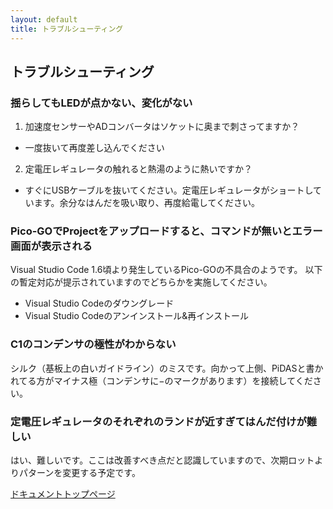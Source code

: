 ```yaml
---
layout: default
title: トラブルシューティング
---
```


## トラブルシューティング

### 揺らしてもLEDが点かない、変化がない

1. 加速度センサーやADコンバータはソケットに奥まで刺さってますか？
  - 一度抜いて再度差し込んでください
2. 定電圧レギュレータの触れると熱湯のように熱いですか？
  - すぐにUSBケーブルを抜いてください。定電圧レギュレータがショートしています。余分なはんだを吸い取り、再度給電してください。

### Pico-GOでProjectをアップロードすると、コマンドが無いとエラー画面が表示される

Visual Studio Code 1.6頃より発生しているPico-GOの不具合のようです。
以下の暫定対応が提示されていますのでどちらかを実施してください。

- Visual Studio Codeのダウングレード
- Visual Studio Codeのアンインストール&再インストール

### C1のコンデンサの極性がわからない

シルク（基板上の白いガイドライン）のミスです。向かって上側、PiDASと書かれてる方がマイナス極（コンデンサに−のマークがあります）を接続してください。

### 定電圧レギュレータのそれぞれのランドが近すぎてはんだ付けが難しい

はい、難しいです。ここは改善すべき点だと認識していますので、次期ロットよりパターンを変更する予定です。

[ドキュメントトップページ](https://nrck.github.io/PiDAS/)
